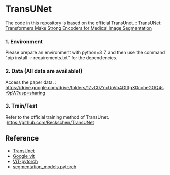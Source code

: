 # TransUNet
The code in this repository is based on the official TransUnet. : [TransUNet: Transformers Make Strong Encoders for Medical Image Segmentation](https://arxiv.org/pdf/2102.04306.pdf)


### 1. Environment

Please prepare an environment with python=3.7, and then use the command "pip install -r requirements.txt" for the dependencies.

### 2. Data (All data are available!)

Access the paper data. : https://drive.google.com/drive/folders/1ZvC0ZnxUoVo4GtttgX0coheGOQ4sr9pW?usp=sharing

### 3. Train/Test

Refer to the official training method of TransUnet. :https://github.com/Beckschen/TransUNet

## Reference
* [TransUnet](https://github.com/Beckschen/TransUNet)
* [Google_vit](https://github.com/google-research/vision_transformer)
* [ViT-pytorch](https://github.com/jeonsworld/ViT-pytorch)
* [segmentation_models.pytorch](https://github.com/qubvel/segmentation_models.pytorch)

